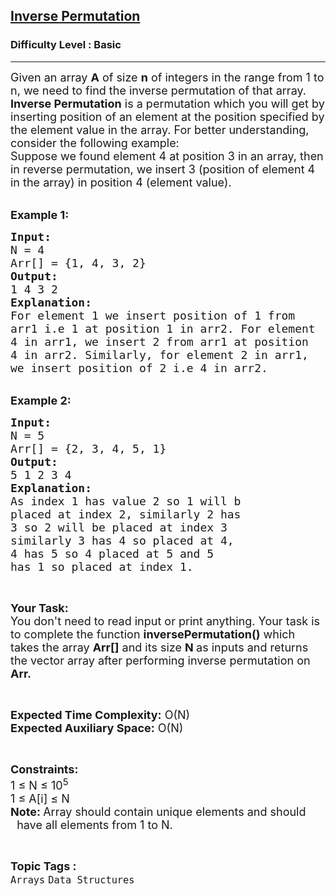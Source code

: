 <h2><a href="https://practice.geeksforgeeks.org/problems/inverse-permutation0344/1?page=6&difficulty[]=-1&category[]=Arrays&category[]=Strings&category[]=Linked%20List&sortBy=submissions">Inverse Permutation</a></h2><h3>Difficulty Level : Basic</h3><hr><div class="problems_problem_content__Xm_eO"><p><span style="font-size:18px">Given an array <strong>A</strong> of size <strong>n</strong> of integers in the range from 1 to n, we need to find the inverse permutation of that array.<br>
<strong>Inverse Permutation</strong>&nbsp;is a permutation which you will get by inserting position of an element at the position specified by the element value in the array. For better understanding, consider the following example:<br>
Suppose we found element 4 at position 3 in an array, then in reverse permutation, we insert 3 (position of element 4 in the array) in position 4 (element value).</span><br>
&nbsp;</p>

<p><span style="font-size:18px"><strong>Example 1:</strong></span></p>

<pre><span style="font-size:18px"><strong>Input:</strong>
N = 4
Arr[] = {1, 4, 3, 2}
<strong>Output:</strong>
1 4 3 2
<strong>Explanation:</strong>
For element 1 we insert position of 1 from
arr1 i.e 1 at position 1 in arr2. For element
4 in arr1, we insert 2 from arr1 at position
4 in arr2. Similarly, for element 2 in arr1,
we insert position of 2 i.e 4 in arr2.</span></pre>

<p><br>
<span style="font-size:18px"><strong>Example 2:</strong></span></p>

<pre><span style="font-size:18px"><strong>Input:</strong>
N = 5
Arr[] = {2, 3, 4, 5, 1}
<strong>Output:</strong>
5 1 2 3 4
<strong>Explanation:</strong>
As index 1 has value 2 so 1 will b 
placed at index 2, similarly 2 has
3 so 2 will be placed at index 3
similarly 3 has 4 so placed at 4,
4 has 5 so 4 placed at 5 and 5 
has 1 so placed at index 1. </span></pre>

<p>&nbsp;</p>

<p><span style="font-size:18px"><strong>Your Task:&nbsp;&nbsp;</strong><br>
You don't need to read input or print anything. Your task is to complete the function&nbsp;<strong>inversePermutation()</strong>&nbsp;which takes the array <strong>Arr[]</strong> and its size <strong>N </strong>as inputs and returns the vector array after performing inverse permutation on <strong>Arr.</strong></span></p>

<p>&nbsp;</p>

<p><span style="font-size:18px"><strong>Expected Time Complexity:</strong> O(N)<br>
<strong>Expected Auxiliary Space:</strong> O(N)</span></p>

<p>&nbsp;</p>

<p><span style="font-size:18px"><strong>Constraints:</strong><br>
1 ≤ N ≤ 10<sup>5</sup><br>
1 ≤ A[i] ≤ N<br>
<strong>Note: </strong>Array should contain unique elements and should<br>
&nbsp; have all elements from 1 to N. </span></p>
</div><br><p><span style=font-size:18px><strong>Topic Tags : </strong><br><code>Arrays</code>&nbsp;<code>Data Structures</code>&nbsp;